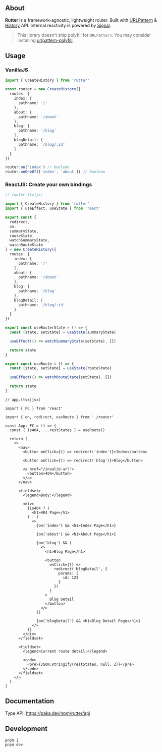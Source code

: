 ## About

**Rutter** is a framework-agnostic, lightweight router. Built with [URLPattern](https://developer.mozilla.org/en-US/docs/Web/API/URLPattern) & [History](https://developer.mozilla.org/en-US/docs/Web/API/History_API) API. Internal reactivity is powered by [Signal](https://github.com/preactjs/signals).

> This library doesn't ship polyfill for `URLPattern`. You may consider installing [urlpattern-polyfill](https://www.npmjs.com/package/urlpattern-polyfill).

## Usage

### VanillaJS

```ts
import { CreateHistory } from 'rutter'

const router = new CreateHistory({
  routes: {
    index: {
      pathname: '/'
    },
    about: {
      pathname: '/about'
    },
    blog: {
      pathname: '/blog'
    },
    blogDetail: {
      pathname: '/blog/:id'
    }
  }
})

router.on('index') // boolean
router.onOneOf(['index', 'about']) // boolean
```

### ReactJS: Create your own bindings

```ts
// router.(ts|js)

import { CreateHistory } from 'rutter'
import { useEffect, useState } from 'react'

export const {
  redirect,
  on,
  summaryState,
  routeState,
  watchSummaryState,
  watchRouteState
} = new CreateHistory({
  routes: {
    index: {
      pathname: '/'
    },
    about: {
      pathname: '/about'
    },
    blog: {
      pathname: '/blog'
    },
    blogDetail: {
      pathname: '/blog/:id'
    }
  }
})

export const useRouterState = () => {
  const [state, setState] = useState(summaryState)

  useEffect(() => watchSummaryState(setState), [])

  return state
}

export const useRoute = () => {
  const [state, setState] = useState(routeState)

  useEffect(() => watchRouteState(setState), [])

  return state
}
```

```tsx
// app.(tsx|jsx)

import { FC } from 'react'

import { on, redirect, useRoute } from './router'

const App: FC = () => {
  const { is404, ...restStates } = useRoute()

  return (
    <>
      <nav>
        <button onClick={() => redirect('index')}>Index</button>

        <button onClick={() => redirect('blog')}>Blog</button>

        <a href="/invalid-url">
          <button>404</button>
        </a>
      </nav>

      <fieldset>
        <legend>Body:</legend>

        <div>
          {is404 ? (
            <h1>404 Page</h1>
          ) : (
            <>
              {on('index') && <h1>Index Page</h1>}

              {on('about') && <h1>About Page</h1>}

              {on('blog') && (
                <>
                  <h1>Blog Page</h1>

                  <button
                    onClick={() =>
                      redirect('blogDetail', {
                        params: {
                          id: 123
                        }
                      })
                    }
                  >
                    Blog Detail
                  </button>
                </>
              )}

              {on('blogDetail') && <h1>Blog Detail Page</h1>}
            </>
          )}
        </div>
      </fieldset>

      <fieldset>
        <legend>Current route detail:</legend>

        <code>
          <pre>{JSON.stringify(restStates, null, 2)}</pre>
        </code>
      </fieldset>
    </>
  )
}
```

## Documentation

Type API: https://paka.dev/npm/rutter/api

## Development

```bash
pnpm i
pnpm dev
```
